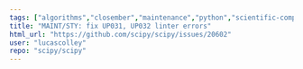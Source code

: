 ```yaml
---
tags: ["algorithms","closember","maintenance","python","scientific-computing","scipy"]
title: "MAINT/STY: fix UP031, UP032 linter errors"
html_url: "https://github.com/scipy/scipy/issues/20602"
user: "lucascolley"
repo: "scipy/scipy"
---
```


